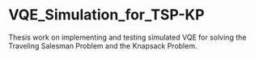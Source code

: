 # VQE_Simulation_for_TSP-KP
Thesis work on implementing and testing simulated VQE for solving the Traveling Salesman Problem and the Knapsack Problem.
